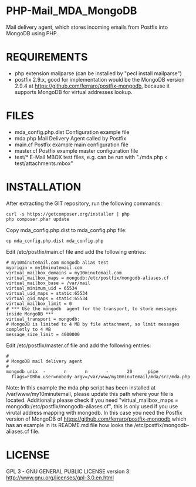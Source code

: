 PHP-Mail_MDA_MongoDB
====================

Mail delivery agent, which stores incoming emails from Postfix into MongoDB using PHP.

REQUIREMENTS
============
- php extension mailparse (can be installed by "pecl install mailparse")
- postfix 2.9.x, good for implementation would be the MongoDB version 2.9.4 at
 https://github.com/ferraro/postfix-mongodb, because it supports MongoDB for virtual addresses lookup.

FILES
=====
- mda_config.php.dist Configuration example file
- mda.php Mail Delivery Agent called by Postfix
- main.cf Postfix example main configuration file
- master.cf Postfix example master configuration file
- test/* E-Mail MBOX test files, e.g. can be run with "./mda.php < test/attachments.mbox"

INSTALLATION
============

After extracting the GIT repository, run the following commands:

    curl -s https://getcomposer.org/installer | php
    php composer.phar update

Copy mda_config.php.dist to mda_config.php file:

	cp mda_config.php.dist mda_config.php

Edit /etc/postfix/main.cf file and add the following entries:

	# my10minutemail.com mongodb alias test
	myorigin = my10minutemail.com
	virtual_mailbox_domains = my10minutemail.com
	virtual_mailbox_maps = mongodb:/etc/postfix/mongodb-aliases.cf
	virtual_mailbox_base = /var/mail
	virtual_minimum_uid = 65534
	virtual_uid_maps = static:65534
	virtual_gid_maps = static:65534
	virtual_mailbox_limit = 0
	# *** Use the mongodb  agent for the transport, to store messages inside MongoDB ***
	virtual_transport = mongodb:
	# MongoDB is limited to 4 MB by file attachment, so limit messages completly to 4 MB
	message_size_limit = 4000000

Edit /etc/postfix/master.cf file and add the following entries:

	#
	# MongoDB mail delivery agent
	#
	mongodb unix  -       n       n       -       20      pipe
	  flags=FDRhu user=nobody argv=/var/www/my10minutemail/mda/src/mda.php

Note: In this example the mda.php script has been installed at /var/www/my10minutemail, please update this path where
  your file is located.
Additionally please check if you need "virtual_mailbox_maps = mongodb:/etc/postfix/mongodb-aliases.cf", this is only used
if you use virutal address mapping with mongodb. In this case you need the Postfix version of MongoDB of
https://github.com/ferraro/postfix-mongodb which has an example in its README.md file how looks the /etc/postfix/mongodb-aliases.cf file.

LICENSE
=======
GPL 3 - GNU GENERAL PUBLIC LICENSE version 3: http://www.gnu.org/licenses/gpl-3.0.en.html

